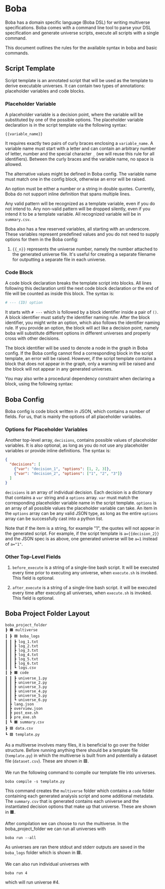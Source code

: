 # Boba

Boba has a domain specific language (Boba DSL) for writing multiverse specifications.
Boba comes with a command line tool to parse your DSL specification and generate universe scripts, execute all scripts with a single command.

This document outlines the rules for the available syntax in boba and basic commands. 

## Script Template
Script template is an annotated script that will be used as the template to
derive executable universes. It can contain two types of annotations: placeholder
variables and code blocks.

### Placeholder Variable
A placeholder variable is a decision point, where the variable will be substituted
by one of the possible options. The placeholder variable declaration is
in the script template via the following syntax:

```
{{variable_name}}
```

It requires exactly two pairs of curly braces enclosing a `variable_name`.
A variable name must start with a letter and can contain an arbitrary number 
of letter, number and the special character `_` (we will reuse this rule
for all identifiers). Between the curly braces and
the variable name, no space is allowed.

The alternative values might be defined in Boba config. The variable name must
match one in the config block, otherwise an error will be raised. 

An option must be either a number or a string in double quotes. Currently,
Boba do not support inline definition that spans multiple lines.

Any valid pattern will be recognized as a template variable, even if you do not
intend to. Any non-valid pattern will be dropped silently, even if you intend
it to be a template variable. All recognized variable will be in `summary.csv`.

Boba also has a few reserved variables, all starting with an underscore. These
variables represent predefined values and you do not need to supply options for
them in the Boba config:
1. `{{_n}}` represents the universe number, namely the number attached to the
generated universe file. It's useful for creating a separate filename for
outputting a separate file in each universe.

### Code Block
A code block declaration breaks the template script into blocks. All lines
following this declaration until the next code block declaration or the end of
file will be counted as inside this block. The syntax is:

```python
# --- (ID) option
```

It starts with `# ---` which is followed by a block identifier inside a pair of
`()`. A block identifier must satisfy the identifier naming rule. After the
block identifier, you might write an option, which also follows the
identifier naming rule. If you provide an option, the block will act like a
decision point, namely boba will substitute different options in different
universes and properly cross with other decisions.

The block identifier will be used to denote a node in the graph in Boba config.
If the Boba config cannot find a corresponding block in the script template, an
error will be raised. However, if the script template contains a block that
does not appear in the graph, only a warning will be raised and the block will
not appear in any generated universes.

You may also write a procedural dependency constraint when declaring a block,
using the following syntax:


## Boba Config
Boba config is code block written in JSON, which contains a number of fields. For us, that is mainly the options of all placeholder variables.

### Options for Placeholder Variables

Another top-level array, `decisions`, contains possible values of placeholder
variables. It is also optional, as long as you do not use any placeholder
variables or provide inline definitions. The syntax is:

```json
{
  "decisions": [
    {"var": "decision_1", "options": [1, 2, 3]},
    {"var": "decision_2", "options": ["1", "2", "3"]}
  ]
}
```
`decisions` is an array of individual decision. Each decision is a dictionary
that contains a `var` string and a `options` array. `var` must match the
corresponding placeholder variable name in the script template.
`options` is an array of all possible values the placeholder
variable can take. An item in the `options` array can be any valid JSON type, as
long as the entire `options` array can be successfully cast into a python list.

Note that if the item is a string, for example "1", the quotes will not appear
in the generated script. For example, if the script template is 
`a={{decision_2}}` and the JSON spec is as above, one generated universe will
be `a=1` instead of `a="1"`.

### Other Top-Level Fields

1. `before_execute` is a string of a single-line bash script. It will be
executed every time prior to executing any universe, when `execute.sh` is
invoked. This field is optional.

2. `after_execute` is a string of a single-line bash script. it will be 
executed every time after executing all universes, when `execute.sh` is invoked.
This field is optional.


## Boba Project Folder Layout
 ```
 boba_project_folder
 ┣ 🟧 multiverse
 ┃ ┣ 🟦 boba_logs
 ┃ ┃ ┣ log_1.txt
 ┃ ┃ ┣ log_2.txt
 ┃ ┃ ┣ log_3.txt
 ┃ ┃ ┣ log_4.txt
 ┃ ┃ ┣ log_5.txt
 ┃ ┃ ┣ log_6.txt
 ┃ ┃ ┗ logs.csv
 ┃ ┣ 🟧 code
 ┃ ┃ ┣ universe_1.py
 ┃ ┃ ┣ universe_2.py
 ┃ ┃ ┣ universe_3.py
 ┃ ┃ ┣ universe_4.py
 ┃ ┃ ┣ universe_5.py
 ┃ ┃ ┗ universe_6.py
 ┃ ┣ lang.json
 ┃ ┣ overview.json
 ┃ ┣ post_exe.sh
 ┃ ┣ pre_exe.sh
 ┃ ┗ 🟧 summary.csv
 ┣ 🟩 data.csv
 ┗ 🟩 template.py
 ```
As a multiverse involves many files, it is beneficial to go over the folder structure.
Before running anything there should be a template file (`template.py`) in which the multiverse is built from and potentially a dataset file (`dataset.csv`). These are shown in 🟩.

We run the following command to compile our template file into universes. 
```
boba compile -s template.py 
```
This command creates the `multiverse` folder which contains a `code` folder containing each generated analysis script and some additional metadata. The `summary.csv` that is generated contains each universe and the instantiated decision options that make up that universe. These are shown in 🟧.

After compilation we can choose to run the multiverse. In the boba_project_folder we can run all universes with
```
boba run --all
```
As universes are ran there stdout and stderr outputs are saved in the `boba_logs` folder which is shown in 🟦.

We can also run individual universes with
```
boba run 4
```
which will run universe #4.